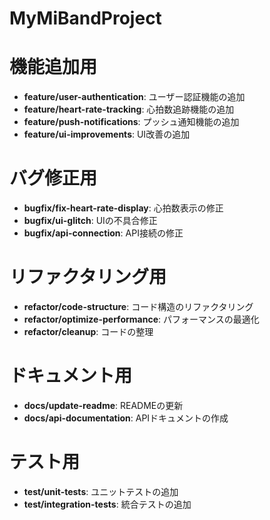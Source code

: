 # MyMiBandProject

# 機能追加用
- **feature/user-authentication**: ユーザー認証機能の追加
- **feature/heart-rate-tracking**: 心拍数追跡機能の追加
- **feature/push-notifications**: プッシュ通知機能の追加
- **feature/ui-improvements**: UI改善の追加

# バグ修正用
- **bugfix/fix-heart-rate-display**: 心拍数表示の修正
- **bugfix/ui-glitch**: UIの不具合修正
- **bugfix/api-connection**: API接続の修正

# リファクタリング用
- **refactor/code-structure**: コード構造のリファクタリング
- **refactor/optimize-performance**: パフォーマンスの最適化
- **refactor/cleanup**: コードの整理

# ドキュメント用
- **docs/update-readme**: READMEの更新
- **docs/api-documentation**: APIドキュメントの作成

# テスト用
- **test/unit-tests**: ユニットテストの追加
- **test/integration-tests**: 統合テストの追加
